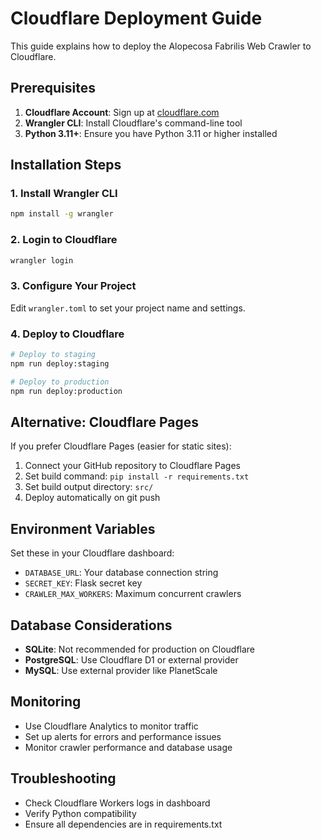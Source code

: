 # Cloudflare Deployment Guide

This guide explains how to deploy the Alopecosa Fabrilis Web Crawler to Cloudflare.

## Prerequisites

1. **Cloudflare Account**: Sign up at [cloudflare.com](https://cloudflare.com)
2. **Wrangler CLI**: Install Cloudflare's command-line tool
3. **Python 3.11+**: Ensure you have Python 3.11 or higher installed

## Installation Steps

### 1. Install Wrangler CLI

```bash
npm install -g wrangler
```

### 2. Login to Cloudflare

```bash
wrangler login
```

### 3. Configure Your Project

Edit `wrangler.toml` to set your project name and settings.

### 4. Deploy to Cloudflare

```bash
# Deploy to staging
npm run deploy:staging

# Deploy to production
npm run deploy:production
```

## Alternative: Cloudflare Pages

If you prefer Cloudflare Pages (easier for static sites):

1. Connect your GitHub repository to Cloudflare Pages
2. Set build command: `pip install -r requirements.txt`
3. Set build output directory: `src/`
4. Deploy automatically on git push

## Environment Variables

Set these in your Cloudflare dashboard:

- `DATABASE_URL`: Your database connection string
- `SECRET_KEY`: Flask secret key
- `CRAWLER_MAX_WORKERS`: Maximum concurrent crawlers

## Database Considerations

- **SQLite**: Not recommended for production on Cloudflare
- **PostgreSQL**: Use Cloudflare D1 or external provider
- **MySQL**: Use external provider like PlanetScale

## Monitoring

- Use Cloudflare Analytics to monitor traffic
- Set up alerts for errors and performance issues
- Monitor crawler performance and database usage

## Troubleshooting

- Check Cloudflare Workers logs in dashboard
- Verify Python compatibility
- Ensure all dependencies are in requirements.txt
